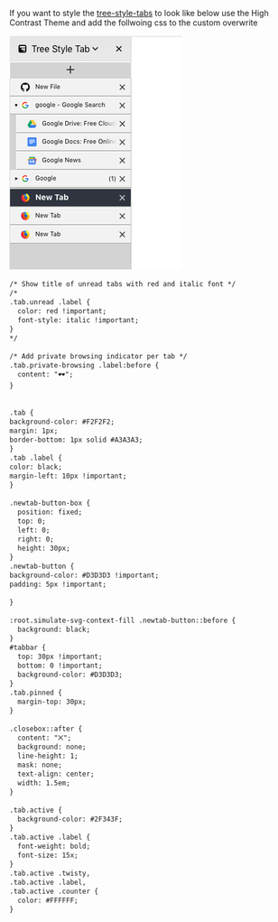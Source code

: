 If you want to style the [tree-style-tabs](https://github.com/piroor/treestyletab) to look like below use the High Contrast Theme and add the follwoing css to the custom overwrite

![tree-style-tabs](./tree-style-tab.png)

```
/* Show title of unread tabs with red and italic font */
/*
.tab.unread .label {
  color: red !important;
  font-style: italic !important;
}
*/

/* Add private browsing indicator per tab */
.tab.private-browsing .label:before {
  content: "🕶";
}


.tab {
background-color: #F2F2F2;
margin: 1px;
border-bottom: 1px solid #A3A3A3;
}
.tab .label {
color: black;
margin-left: 10px !important;
}

.newtab-button-box {
  position: fixed;
  top: 0;
  left: 0;
  right: 0;
  height: 30px;
}
.newtab-button {
background-color: #D3D3D3 !important;
padding: 5px !important;

}

:root.simulate-svg-context-fill .newtab-button::before {
  background: black;
}
#tabbar {
  top: 30px !important;
  bottom: 0 !important;
  background-color: #D3D3D3;
}
.tab.pinned {
  margin-top: 30px;
}

.closebox::after {
  content: "⨉";
  background: none;
  line-height: 1;
  mask: none;
  text-align: center;
  width: 1.5em;
}

.tab.active {
  background-color: #2F343F;
}
.tab.active .label {
  font-weight: bold;
  font-size: 15x;
}
.tab.active .twisty,
.tab.active .label,
.tab.active .counter {
  color: #FFFFFF;
}
```
